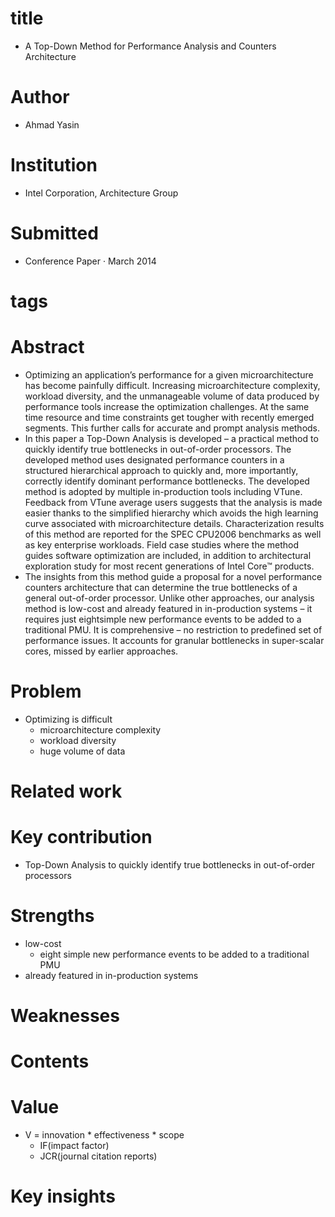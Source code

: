 # title
- A Top-Down Method for Performance Analysis and Counters Architecture

# Author
- Ahmad Yasin

# Institution
- Intel Corporation, Architecture Group

# Submitted
- Conference Paper · March 2014

# tags

# Abstract
- Optimizing an application’s performance for a given microarchitecture has become painfully difficult. Increasing microarchitecture complexity, workload diversity, and the unmanageable volume of data produced by performance tools increase the optimization challenges. At the same time resource and time constraints get tougher with recently emerged segments. This further calls for accurate and prompt analysis methods.
- In this paper a Top-Down Analysis is developed – a practical method to quickly identify true bottlenecks in out-of-order processors. The developed method uses designated performance counters in a structured hierarchical approach to quickly and, more importantly, correctly identify dominant performance bottlenecks. The developed method is adopted by multiple in-production tools including VTune. Feedback from VTune average users suggests that the analysis is made easier thanks to the simplified hierarchy which avoids the high learning curve associated with microarchitecture details. Characterization results of this method are reported for the SPEC CPU2006 benchmarks as well as key enterprise workloads. Field case studies where the method guides software optimization are included, in addition to architectural exploration study for most recent generations of Intel Core™ products.
- The insights from this method guide a proposal for a novel performance counters architecture that can determine the true bottlenecks of a general out-of-order processor. Unlike other approaches, our analysis method is low-cost and already featured in in-production systems – it requires just eightsimple new performance events to be added to a traditional PMU. It is comprehensive – no restriction to predefined set of performance issues. It accounts for granular bottlenecks in super-scalar cores, missed by earlier approaches.


# Problem
- Optimizing is difficult
  - microarchitecture complexity
  - workload diversity
  - huge volume of data
# Related work

# Key contribution
- Top-Down Analysis to quickly identify true bottlenecks in out-of-order processors

# Strengths
- low-cost
  - eight simple new performance events to be added to a traditional PMU
- already featured in in-production systems

# Weaknesses

# Contents

# Value
- V = innovation * effectiveness * scope
  - IF(impact factor)
  - JCR(journal citation reports)

# Key insights